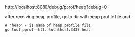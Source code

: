 http://localhost:8080/debug/pprof/heap?debug=0

after receiving heap profile, go to dir with heap profile file and
```shell
# 'heap' - is name of heap profile file
go tool pprof -http localhost:3435 heap
```
